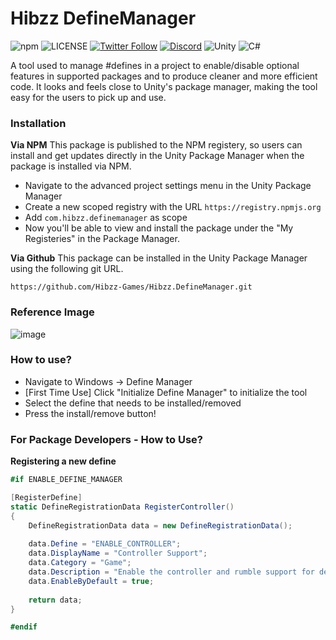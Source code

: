 # Hibzz DefineManager

![npm](https://img.shields.io/npm/dt/com.hibzz.definemanager?color=fb8717&style=for-the-badge) ![LICENSE](https://img.shields.io/badge/LICENSE-MIT-b8c3b7?style=for-the-badge) [![Twitter Follow](https://img.shields.io/twitter/follow/hibzzgames?color=1a8cd8&style=for-the-badge)](https://twitter.com/hibzzgames) [![Discord](https://img.shields.io/discord/695898694083412048?color=788bd9&label=DIscord&style=for-the-badge)](https://discord.gg/tZdZFK7) ![Unity](https://img.shields.io/badge/unity-%23000000.svg?style=for-the-badge&logo=unity&logoColor=white) ![C#](https://img.shields.io/badge/c%23-%23239120.svg?style=for-the-badge&logo=c-sharp&logoColor=white)

 A tool used to manage #defines in a project to enable/disable optional features in supported packages and to produce cleaner and more efficient code. It looks and feels close to Unity's package manager, making the tool easy for the users to pick up and use.
 
 ### Installation
**Via NPM**
This package is published to the NPM registery, so users can install and get updates directly in the Unity Package Manager when the package is installed via NPM.
- Navigate to the advanced project settings menu in the Unity Package Manager
- Create a new scoped registry with the URL `https://registry.npmjs.org`
- Add `com.hibzz.definemanager` as scope
- Now you'll be able to view and install the package under the "My Registeries" in the Package Manager.

**Via Github**
This package can be installed in the Unity Package Manager using the following git URL.
```
https://github.com/Hibzz-Games/Hibzz.DefineManager.git
```

### Reference Image
![image](https://user-images.githubusercontent.com/37605842/168430623-b73c373e-3397-4b69-a818-10d610f69a4c.png)

### How to use?
- Navigate to Windows -> Define Manager
- [First Time Use] Click "Initialize Define Manager" to initialize the tool
- Select the define that needs to be installed/removed
- Press the install/remove button!

### For Package Developers - How to Use?

**Registering a new define**
```c#
#if ENABLE_DEFINE_MANAGER

[RegisterDefine]
static DefineRegistrationData RegisterController()
{
    DefineRegistrationData data = new DefineRegistrationData();
    
    data.Define = "ENABLE_CONTROLLER";
    data.DisplayName = "Controller Support";
    data.Category = "Game";
    data.Description = "Enable the controller and rumble support for devices that support Xbox controllers. ";
    data.EnableByDefault = true;
    
    return data;
}

#endif
```

